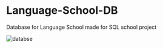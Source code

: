 # Language-School-DB

Database for Language School made for SQL school project <br />

![databse](https://user-images.githubusercontent.com/91956660/203289518-adffa9bb-a11d-4de9-af6b-ef1c03b80076.png)
